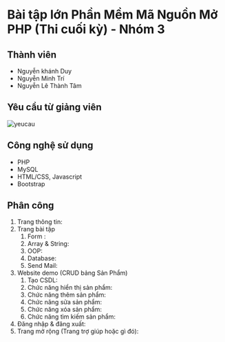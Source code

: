 # Bài tập lớn Phần Mềm Mã Nguồn Mở PHP (Thi cuối kỳ) - Nhóm 3

## Thành viên
* Nguyễn khánh Duy
* Nguyễn Minh Trí
* Nguyễn Lê Thành Tâm

## Yêu cầu từ giảng viên
![yeucau](https://i.imgur.com/648ra8e.jpg)

## Công nghệ sử dụng
- PHP
- MySQL
- HTML/CSS, Javascript
- Bootstrap

## Phân công
1. Trang thông tin: 
1. Trang bài tập
    1. Form : 
    1. Array & String: 
    1. OOP: 
    1. Database: 
    1. Send Mail: 
1. Website demo (CRUD bảng Sản Phẩm)
    1. Tạo CSDL: 
    1. Chức năng hiển thị sản phẩm: 
    1. Chức năng thêm sản phẩm: 
    1. Chức năng sửa sản phẩm: 
    1. Chức năng xóa sản phẩm: 
    1. Chức năng tìm kiếm sản phẩm: 
1. Đăng nhập & đăng xuất: 
1. Trang mở rộng (Trang trợ giúp hoặc gì đó): 
